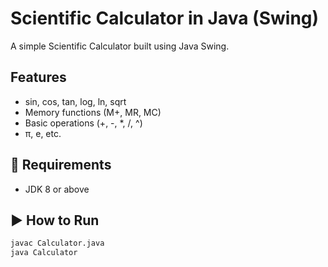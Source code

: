 # Scientific Calculator in Java (Swing)

A simple Scientific Calculator built using Java Swing.

## Features
- sin, cos, tan, log, ln, sqrt
- Memory functions (M+, MR, MC)
- Basic operations (+, -, *, /, ^)
- π, e, etc.

## 🔧 Requirements
- JDK 8 or above

## ▶️ How to Run
```bash
javac Calculator.java
java Calculator
